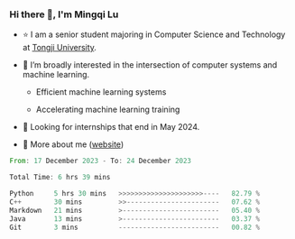 ### Hi there 👋, I'm Mingqi Lu

- :star: I am a senior student majoring in Computer Science and Technology at [Tongji University](https://en.tongji.edu.cn/p/#/).

- :thinking: I’m broadly interested in the intersection of computer systems and machine learning.

  - Efficient machine learning systems

  - Accelerating machine learning training

- :seedling: Looking for internships that end in May 2024.

- 💬 More about me ([website](https://lmqqqqqq.github.io/))

<!--START_SECTION:waka-->

```rust
From: 17 December 2023 - To: 24 December 2023

Total Time: 6 hrs 39 mins

Python     5 hrs 30 mins   >>>>>>>>>>>>>>>>>>>>>----   82.79 %
C++        30 mins         >>-----------------------   07.62 %
Markdown   21 mins         >------------------------   05.40 %
Java       13 mins         >------------------------   03.37 %
Git        3 mins          -------------------------   00.82 %
```

<!--END_SECTION:waka-->


